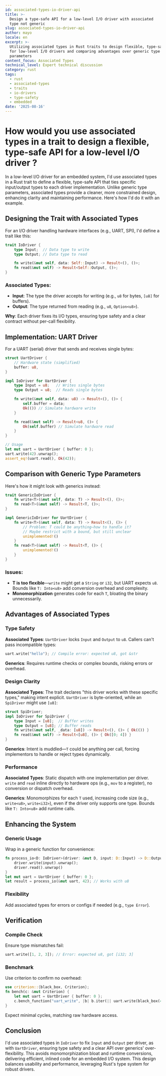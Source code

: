 ```yaml
---
id: associated-types-io-driver-api
title: >-
  Design a type-safe API for a low-level I/O driver with associated
  type not generic
slug: associated-types-io-driver-api
author: mayo
locale: en
excerpt: >-
  Utilizing associated types in Rust traits to design flexible, type-safe APIs
  for low-level I/O drivers and comparing advantages over generic type
  parameters
content_focus: Associated Types
technical_level: Expert technical discussion
category: rust
tags:
  - rust
  - associated-types
  - traits
  - io-drivers
  - type-safety
  - embedded
date: '2025-08-16'
---
```


# How would you use associated types in a trait to design a flexible, type-safe API for a low-level I/O driver ?

In a low-level I/O driver for an embedded system, I'd use associated types in a Rust trait to define a flexible, type-safe API that ties specific input/output types to each driver implementation. Unlike generic type parameters, associated types provide a cleaner, more constrained design, enhancing clarity and maintaining performance. Here's how I'd do it with an example.

## Designing the Trait with Associated Types

For an I/O driver handling hardware interfaces (e.g., UART, SPI), I'd define a trait like this:

```rust
trait IoDriver {
    type Input;  // Data type to write
    type Output; // Data type to read

    fn write(&mut self, data: Self::Input) -> Result<(), ()>;
    fn read(&mut self) -> Result<Self::Output, ()>;
}
```

### Associated Types:
- **Input**: The type the driver accepts for writing (e.g., `u8` for bytes, `[u8]` for buffers).
- **Output**: The type returned from reading (e.g., `u8`, `Option<u8>`).

**Why**: Each driver fixes its I/O types, ensuring type safety and a clear contract without per-call flexibility.

## Implementation: UART Driver

For a UART (serial) driver that sends and receives single bytes:

```rust
struct UartDriver {
    // Hardware state (simplified)
    buffer: u8,
}

impl IoDriver for UartDriver {
    type Input = u8;   // Writes single bytes
    type Output = u8;  // Reads single bytes

    fn write(&mut self, data: u8) -> Result<(), ()> {
        self.buffer = data;
        Ok(()) // Simulate hardware write
    }

    fn read(&mut self) -> Result<u8, ()> {
        Ok(self.buffer) // Simulate hardware read
    }
}

// Usage
let mut uart = UartDriver { buffer: 0 };
uart.write(42).unwrap();
assert_eq!(uart.read(), Ok(42));
```

## Comparison with Generic Type Parameters

Here's how it might look with generics instead:

```rust
trait GenericIoDriver {
    fn write<T>(&mut self, data: T) -> Result<(), ()>;
    fn read<T>(&mut self) -> Result<T, ()>;
}

impl GenericIoDriver for UartDriver {
    fn write<T>(&mut self, data: T) -> Result<(), ()> {
        // Problem: T could be anything—how to handle it?
        // Maybe restrict with a bound, but still unclear
        unimplemented!()
    }
    fn read<T>(&mut self) -> Result<T, ()> {
        unimplemented!()
    }
}
```

### Issues:
- **T is too flexible**—`write` might get a `String` or `i32`, but UART expects `u8`. Bounds like `T: Into<u8>` add conversion overhead and complexity.
- **Monomorphization** generates code for each `T`, bloating the binary unnecessarily.

## Advantages of Associated Types

### Type Safety

**Associated Types**: `UartDriver` locks `Input` and `Output` to `u8`. Callers can't pass incompatible types:

```rust
uart.write("hello"); // Compile error: expected u8, got &str
```

**Generics**: Requires runtime checks or complex bounds, risking errors or overhead.

### Design Clarity

**Associated Types**: The trait declares "this driver works with these specific types," making intent explicit. `UartDriver` is byte-oriented, while an `SpiDriver` might use `[u8]`:

```rust
struct SpiDriver;
impl IoDriver for SpiDriver {
    type Input = [u8];  // Buffer writes
    type Output = [u8]; // Buffer reads
    fn write(&mut self, _data: [u8]) -> Result<(), ()> { Ok(()) }
    fn read(&mut self) -> Result<[u8], ()> { Ok([0; 4]) }
}
```

**Generics**: Intent is muddled—`T` could be anything per call, forcing implementors to handle or reject types dynamically.

### Performance

**Associated Types**: Static dispatch with one implementation per driver. `write` and `read` inline directly to hardware ops (e.g., `mov` to a register), no conversion or dispatch overhead.

**Generics**: Monomorphizes for each `T` used, increasing code size (e.g., `write<u8>`, `write<i32>`), even if the driver only supports one type. Bounds like `T: Into<u8>` add runtime calls.

## Enhancing the System

### Generic Usage

Wrap in a generic function for convenience:

```rust
fn process_io<D: IoDriver>(driver: &mut D, input: D::Input) -> D::Output {
    driver.write(input).unwrap();
    driver.read().unwrap()
}
let mut uart = UartDriver { buffer: 0 };
let result = process_io(&mut uart, 42); // Works with u8
```

### Flexibility

Add associated types for errors or configs if needed (e.g., `type Error`).

## Verification

### Compile Check

Ensure type mismatches fail:

```rust
uart.write([1, 2, 3]); // Error: expected u8, got [i32; 3]
```

### Benchmark

Use criterion to confirm no overhead:

```rust
use criterion::{black_box, Criterion};
fn bench(c: &mut Criterion) {
    let mut uart = UartDriver { buffer: 0 };
    c.bench_function("uart_write", |b| b.iter(|| uart.write(black_box(42))));
}
```

Expect minimal cycles, matching raw hardware access.

## Conclusion

I'd use associated types in `IoDriver` to fix `Input` and `Output` per driver, as with `UartDriver`, ensuring type safety and a clear API over generics' over-flexibility. This avoids monomorphization bloat and runtime conversions, delivering efficient, inlined code for an embedded I/O system. This design balances usability and performance, leveraging Rust's type system for robust drivers.
